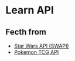 # Learn API

## Fecth from 
* [Star Wars API (SWAPI)](https://swapi.co/)
* [Pokemon TCG API](https://pokemontcg.io/)
